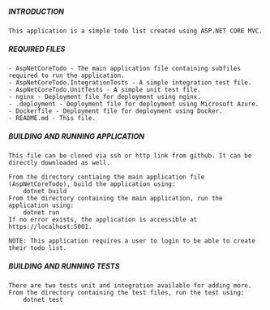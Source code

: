 ##### INTRODUCTION
    This application is a simple todo list created using ASP.NET CORE MVC. 

##### REQUIRED FILES
    - AspNetCoreTodo - The main application file containing subfiles required to run the application.
    - AspNetCoreTodo.IntegrationTests - A simple integration test file.
    - AspNetCoreTodo.UnitTests - A simple unit test file.
    - nginx - Deployment file for deployment using nginx.
    - .deployment - Deployment file for deployment using Microsoft Azure.
    - Dockerfile - Deployment file for deployment using Docker.
    - README.md - This file.

##### BUILDING AND RUNNING APPLICATION

    This file can be cloned via ssh or http link from github. It can be directly downloaded as well.

    From the directory contiaing the main application file (AspNetCoreTodo), build the application using:
        dotnet build 
    From the directory containing the main application, run the application using:
        dotnet run
    If no error exists, the application is accessible at https://localhost:5001.
    
    NOTE: This application requires a user to login to be able to create their todo list.

##### BUILDING AND RUNNING TESTS
    There are two tests unit and integration available for adding more.
    From the directory containing the test files, run the test using:
        dotnet test  
    
